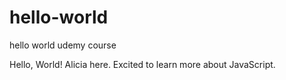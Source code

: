# hello-world
hello world udemy course


Hello, World!  Alicia here.  Excited to learn more about JavaScript.
